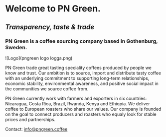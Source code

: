 # Welcome to PN Green. 
## _Transparency, taste & trade_

### PN Green is a coffee sourcing company based in Gothenburg, Sweden. 

![Logo](pngreen logo logga.png)

PN Green trade great tasting speciality coffees produced by people we know and trust. Our ambition is to source, import and distribute tasty coffee with an underlying commitment to supporting long-term relationships, economic stability, environmental awareness, and positive social impact in the communities we source coffee from.

PN Green currently work with farmers and exporters in six countries: 
Nicaragua, Costa Rica, Brazil, Rwanda, Kenya and Ethiopia. We deliver coffee to European roasters who share our values. Our company is founded on the goal to connect producers and roasters who equaly look for stable prices and partnerships.

Contact: 
info@pngreen.coffee
